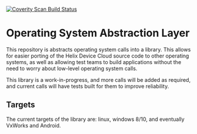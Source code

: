 [![Coverity Scan Build Status](https://scan.coverity.com/projects/15035/badge.svg)](https://scan.coverity.com/projects/15035)

# Operating System Abstraction Layer

This repository is abstracts operating system calls into a library.  This allows
for easier porting of the Helix Device Cloud source code to other operating
systems, as well as allowing test teams to build applications without the need
to worry about low-level operating system calls.

This library is a work-in-progress, and more calls will be added as required,
and current calls will have tests built for them to improve reliability.

## Targets
The current targets of the library are: linux, windows 8/10, and eventually
VxWorks and Android.

